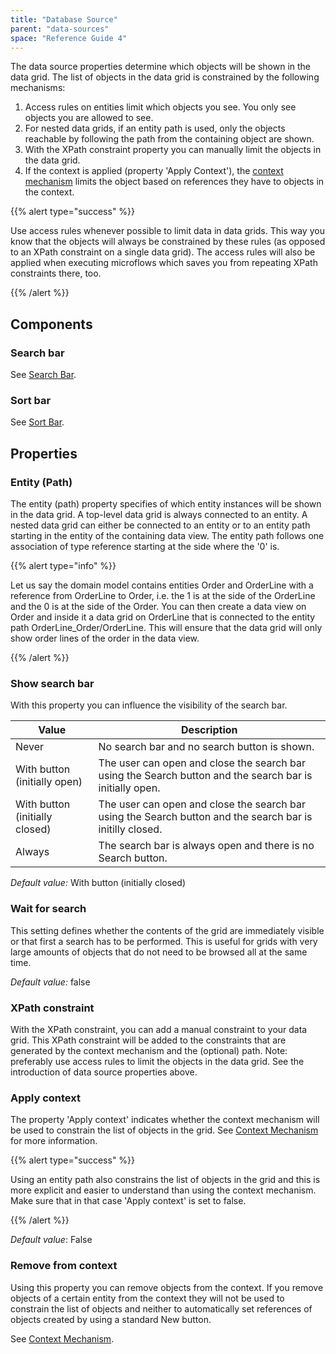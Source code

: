 ```yaml
---
title: "Database Source"
parent: "data-sources"
space: "Reference Guide 4"
---
```

The data source properties determine which objects will be shown in the data grid. The list of objects in the data grid is constrained by the following mechanisms:

1.  Access rules on entities limit which objects you see. You only see objects you are allowed to see.
2.  For nested data grids, if an entity path is used, only the objects reachable by following the path from the containing object are shown.
3.  With the XPath constraint property you can manually limit the objects in the data grid.
4.  If the context is applied (property 'Apply Context'), the [context mechanism](context-mechanism) limits the object based on references they have to objects in the context.

{{% alert type="success" %}}

Use access rules whenever possible to limit data in data grids. This way you know that the objects will always be constrained by these rules (as opposed to an XPath constraint on a single data grid). The access rules will also be applied when executing microflows which saves you from repeating XPath constraints there, too.

{{% /alert %}}

## Components

### Search bar

See [Search Bar](search-bar).

### Sort bar

See [Sort Bar](sort-bar).

## Properties

### Entity (Path)

The entity (path) property specifies of which entity instances will be shown in the data grid. A top-level data grid is always connected to an entity. A nested data grid can either be connected to an entity or to an entity path starting in the entity of the containing data view. The entity path follows one association of type reference starting at the side where the '0' is.

{{% alert type="info" %}}

Let us say the domain model contains entities Order and OrderLine with a reference from OrderLine to Order, i.e. the 1 is at the side of the OrderLine and the 0 is at the side of the Order. You can then create a data view on Order and inside it a data grid on OrderLine that is connected to the entity path OrderLine_Order/OrderLine. This will ensure that the data grid will only show order lines of the order in the data view.

{{% /alert %}}

### Show search bar

With this property you can influence the visibility of the search bar.

| Value | Description |
| --- | --- |
| Never | No search bar and no search button is shown. |
| With button (initially open) | The user can open and close the search bar using the Search button and the search bar is initially open. |
| With button (initially closed) | The user can open and close the search bar using the Search button and the search bar is initilly closed. |
| Always | The search bar is always open and there is no Search button. |

_Default value:_ With button (initially closed)

### Wait for search

This setting defines whether the contents of the grid are immediately visible or that first a search has to be performed. This is useful for grids with very large amounts of objects that do not need to be browsed all at the same time.

_Default value:_ false

### XPath constraint

With the XPath constraint, you can add a manual constraint to your data grid. This XPath constraint will be added to the constraints that are generated by the context mechanism and the (optional) path. Note: preferably use access rules to limit the objects in the data grid. See the introduction of data source properties above.

### Apply context

The property 'Apply context' indicates whether the context mechanism will be used to constrain the list of objects in the grid. See [Context Mechanism](context-mechanism) for more information.

{{% alert type="success" %}}

Using an entity path also constrains the list of objects in the grid and this is more explicit and easier to understand than using the context mechanism. Make sure that in that case 'Apply context' is set to false.

{{% /alert %}}

_Default value_: False

### Remove from context

Using this property you can remove objects from the context. If you remove objects of a certain entity from the context they will not be used to constrain the list of objects and neither to automatically set references of objects created by using a standard New button.

See [Context Mechanism](context-mechanism).
